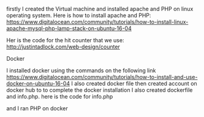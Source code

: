 firstly I created the Virtual machine and installed apache and PHP on linux operating system.
Here is how to install apache and PHP: https://www.digitalocean.com/community/tutorials/how-to-install-linux-apache-mysql-php-lamp-stack-on-ubuntu-16-04

<?php

/* counter */

//opens countlog.txt to read the number of hits
$datei = fopen("/countlog.txt","r");
$count = fgets($datei,1000);
fclose($datei);
$count=$count + 1 ;
echo "$count" ;
echo " hits" ;
echo "\n" ;

// opens countlog.txt to change new hit number
$datei = fopen("countlog.txt","w");
fwrite($datei, $count);
fclose($datei);

?>
<?php

include("counter.php");

?>
Her is the code for the hit counter that we use: http://justintadlock.com/web-design/counter

Docker

I installed docker using the commands on the following link
https://www.digitalocean.com/community/tutorials/how-to-install-and-use-docker-on-ubuntu-16-04
I also created docker file  then created account on docker hub to to complete the docker installation
I also created dockerfile and info.php. here is the code for info.php
 <?php
phpinfo();
?>
and I ran PHP on docker
